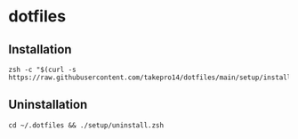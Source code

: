 # dotfiles

## Installation

```
zsh -c "$(curl -s https://raw.githubusercontent.com/takepro14/dotfiles/main/setup/install.zsh)"
```

## Uninstallation

```
cd ~/.dotfiles && ./setup/uninstall.zsh
```
